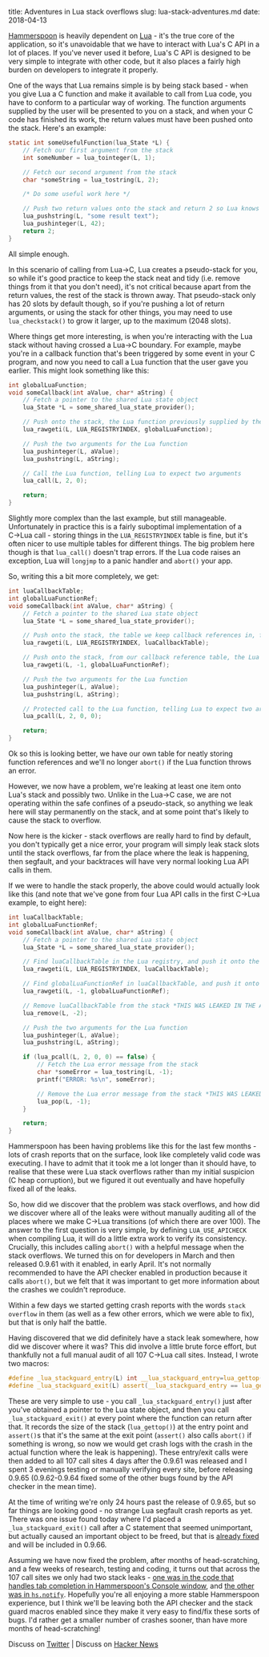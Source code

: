 title: Adventures in Lua stack overflows
slug: lua-stack-adventures.md
date: 2018-04-13


[Hammerspoon](http://www.hammerspoon.org) is heavily dependent on [Lua](http://www.lua.org) - it's the true core of the application, so it's unavoidable that we have to interact with Lua's C API in a lot of places. If you've never used it before, Lua's C API is designed to be very simple to integrate with other code, but it also places a fairly high burden on developers to integrate it properly.

One of the ways that Lua remains simple is by being stack based - when you give Lua a C function and make it available to call from Lua code, you have to conform to a particular way of working. The function arguments supplied by the user will be presented to you on a stack, and when your C code has finished its work, the return values must have been pushed onto the stack. Here's an example:

```C
static int someUsefulFunction(lua_State *L) {
    // Fetch our first argument from the stack
    int someNumber = lua_tointeger(L, 1);

    // Fetch our second argument from the stack
    char *someString = lua_tostring(L, 2);

    /* Do some useful work here */

    // Push two return values onto the stack and return 2 so Lua knows how many return values we provided
    lua_pushstring(L, "some result text");
    lua_pushinteger(L, 42);
    return 2;
}
```

All simple enough.

In this scenario of calling from Lua→C, Lua creates a pseudo-stack for you, so while it's good practice to keep the stack neat and tidy (i.e. remove things from it that you don't need), it's not critical because apart from the return values, the rest of the stack is thrown away. That pseudo-stack only has 20 slots by default though, so if you're pushing a lot of return arguments, or using the stack for other things, you may need to use `lua_checkstack()` to grow it larger, up to the maximum (2048 slots).

Where things get more interesting, is when you're interacting with the Lua stack without having crossed a Lua→C boundary. For example, maybe you're in a callback function that's been triggered by some event in your C program, and now you need to call a Lua function that the user gave you earlier. This might look something like this:

```C
int globalLuaFunction;
void someCallback(int aValue, char* aString) {
    // Fetch a pointer to the shared Lua state object
    lua_State *L = some_shared_lua_state_provider();

    // Push onto the stack, the Lua function previously supplied by the user, from Lua's global registry
    lua_rawgeti(L, LUA_REGISTRYINDEX, globalLuaFunction);

    // Push the two arguments for the Lua function
    lua_pushinteger(L, aValue);
    lua_pushstring(L, aString);

    // Call the Lua function, telling Lua to expect two arguments
    lua_call(L, 2, 0);

    return;
}
```

Slightly more complex than the last example, but still manageable. Unfortunately in practice this is a fairly suboptimal implementation of a C→Lua call - storing things in the `LUA_REGISTRYINDEX` table is fine, but it's often nicer to use multiple tables for different things. The big problem here though is that `lua_call()` doesn't trap errors. If the Lua code raises an exception, Lua will `longjmp` to a panic handler and `abort()` your app.

So, writing this a bit more completely, we get:

```C
int luaCallbackTable;
int globalLuaFunctionRef;
void someCallback(int aValue, char* aString) {
    // Fetch a pointer to the shared Lua state object
    lua_State *L = some_shared_lua_state_provider();

    // Push onto the stack, the table we keep callback references in, from Lua's global registry
    lua_rawgeti(L, LUA_REGISTRYINDEX, luaCallbackTable);

    // Push onto the stack, from our callback reference table, the Lua function previously supplied by the user
    lua_rawgeti(L, -1, globalLuaFunctionRef);

    // Push the two arguments for the Lua function
    lua_pushinteger(L, aValue);
    lua_pushstring(L, aString);

    // Protected call to the Lua function, telling Lua to expect two arguments
    lua_pcall(L, 2, 0, 0);

    return;
}
```

Ok so this is looking better, we have our own table for neatly storing function references and we'll no longer `abort()` if the Lua function throws an error.

However, we now have a problem, we're leaking at least one item onto Lua's stack and possibly two. Unlike in the Lua→C case, we are not operating within the safe confines of a pseudo-stack, so anything we leak here will stay permanently on the stack, and at some point that's likely to cause the stack to overflow.

Now here is the kicker - stack overflows are really hard to find by default, you don't typically get a nice error, your program will simply leak stack slots until the stack overflows, far from the place where the leak is happening, then segfault, and your backtraces will have very normal looking Lua API calls in them.

If we were to handle the stack properly, the above could would actually look like this (and note that we've gone from four Lua API calls in the first C→Lua example, to eight here):

```C
int luaCallbackTable;
int globalLuaFunctionRef;
void someCallback(int aValue, char* aString) {
    // Fetch a pointer to the shared Lua state object
    lua_State *L = some_shared_lua_state_provider();

    // Find luaCallbackTable in the Lua registry, and push it onto the stack
    lua_rawgeti(L, LUA_REGISTRYINDEX, luaCallbackTable);

    // Find globalLuaFunctionRef in luaCallbackTable, and push it onto the stack
    lua_rawgeti(L, -1, globalLuaFunctionRef);

    // Remove luaCallbackTable from the stack *THIS WAS LEAKED IN THE ABOVE EXAMPLE*
    lua_remove(L, -2);

    // Push the two arguments for the Lua function
    lua_pushinteger(L, aValue);
    lua_pushstring(L, aString);

    if (lua_pcall(L, 2, 0, 0) == false) {
        // Fetch the Lua error message from the stack
        char *someError = lua_tostring(L, -1);
        printf("ERROR: %s\n", someError);

        // Remove the Lua error message from the stack *THIS WAS LEAKED IN THE ABOVE EXAMPLE*
        lua_pop(L, -1);
    }

    return;
}
```

Hammerspoon has been having problems like this for the last few months - lots of crash reports that on the surface, look like completely valid code was executing. I have to admit that it took me a lot longer than it should have, to realise that these were Lua stack overflows rather than my initial suspicion (C heap corruption), but we figured it out eventually and have hopefully fixed all of the leaks.

So, how did we discover that the problem was stack overflows, and how did we discover where all of the leaks were without manually auditing all of the places where we make C→Lua transitions (of which there are over 100). The answer to the first question is very simple, by defining `LUA_USE_APICHECK` when compiling Lua, it will do a little extra work to verify its consistency. Crucially, this includes calling `abort()` with a helpful message when the stack overflows. We turned this on for developers in March and then released 0.9.61 with it enabled, in early April. It's not normally recommended to have the API checker enabled in production because it calls `abort()`, but we felt that it was important to get more information about the crashes we couldn't reproduce.

Within a few days we started getting crash reports with the words `stack overflow` in them (as well as a few other errors, which we were able to fix), but that is only half the battle.

Having discovered that we did definitely have a stack leak somewhere, how did we discover where it was? This did involve a little brute force effort, but thankfully not a full manual audit of all 107 C→Lua call sites. Instead, I wrote two macros:

```C
#define _lua_stackguard_entry(L) int __lua_stackguard_entry=lua_gettop(L);
#define _lua_stackguard_exit(L) assert(__lua_stackguard_entry == lua_gettop(L));
```

These are very simple to use - you call `_lua_stackguard_entry()` just after you've obtained a pointer to the Lua state object, and then you call `_lua_stackguard_exit()` at every point where the function can return after that. It records the size of the stack (`lua_gettop()`) at the entry point and `assert()`s that it's the same at the exit point (`assert()` also calls `abort()` if something is wrong, so now we would get crash logs with the crash in the actual function where the leak is happening).
These entry/exit calls were then added to all 107 call sites 4 days after the 0.9.61 was released and I spent 3 evenings testing or manually verifying every site, before releasing 0.9.65 (0.9.62-0.9.64 fixed some of the other bugs found by the API checker in the mean time).

At the time of writing we're only 24 hours past the release of 0.9.65, but so far things are looking good - no strange Lua segfault crash reports as yet. There was one issue found today where I'd placed a `_lua_stackguard_exit()` call after a C statement that seemed unimportant, but actually caused an important object to be freed, but that is [already fixed](https://github.com/Hammerspoon/hammerspoon/commit/95a13554c65568aca2ee6db040895c6345b01b50) and will be included in 0.9.66.

Assuming we have now fixed the problem, after months of head-scratching, and a few weeks of research, testing and coding, it turns out that across the 107 call sites we only had two stack leaks - [one was in the code that handles tab completion in Hammerspoon's Console window](https://github.com/Hammerspoon/hammerspoon/commit/2b7abf2b33e3ddb17d87e548725959a8bba1ac40#diff-d0e4e7c56ae114494056acc9758d118fR797), and [the other was in `hs.notify`](https://github.com/Hammerspoon/hammerspoon/commit/f199351538d7b81bd4a01f349ddeb2e33e76d8e7). Hopefully you're all enjoying a more stable Hammerspoon experience, but I think we'll be leaving both the API checker and the stack guard macros enabled since they make it very easy to find/fix these sorts of bugs. I'd rather get a smaller number of crashes sooner, than have more months of head-scratching!

Discuss on [Twitter](https://twitter.com/cmsj/status/984592229472833536) | Discuss on [Hacker News](https://news.ycombinator.com/item?id=16826199)